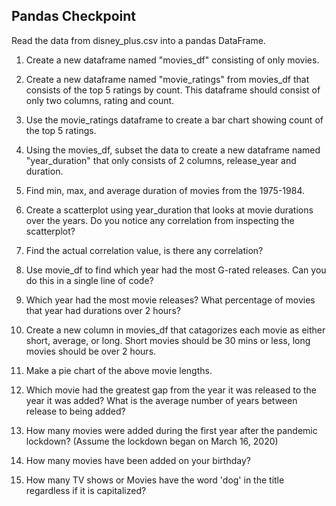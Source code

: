 ## Pandas Checkpoint

Read the data from disney_plus.csv into a pandas DataFrame.

1. Create a new dataframe named "movies_df" consisting of only movies.

2. Create a new dataframe named "movie_ratings" from movies_df that consists of the top 5 ratings by count. This dataframe should consist of only two columns, rating and count.

3. Use the movie_ratings dataframe to create a bar chart showing count of the top 5 ratings.

4. Using the movies_df, subset the data to create a new dataframe named "year_duration" that only consists of 2 columns, release_year and duration.

5. Find min, max, and average duration of movies from the 1975-1984.

6. Create a scatterplot using year_duration that looks at movie durations over the years.  Do you notice any correlation from inspecting the scatterplot?

7. Find the actual correlation value, is there any correlation?

8. Use movie_df to find which year had the most G-rated releases. Can you do this in a single line of code?

9. Which year had the most movie releases?  What percentage of movies that year had durations over 2 hours?

10. Create a new column in movies_df that catagorizes each movie as either short, average, or long.  Short movies should be 30 mins or less, long movies should be over 2 hours.

11. Make a pie chart of the above movie lengths.

12. Which movie had the greatest gap from the year it was released to the year it was added?  What is the average number of years between release to being added?

13. How many movies were added during the first year after the pandemic lockdown? (Assume the lockdown began on March 16, 2020)

14. How many movies have been added on your birthday?

15. How many TV shows or Movies have the word 'dog' in the title regardless if it is capitalized?